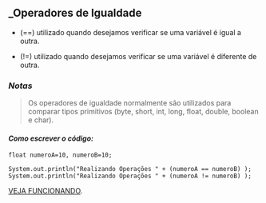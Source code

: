 ## _Operadores de Igualdade

- (==) utilizado quando desejamos verificar se uma variável é igual a outra.

- (!=) utilizado quando desejamos verificar se uma variável é diferente de outra.

### _Notas_
> Os operadores de igualdade normalmente são utilizados para comparar tipos primitivos (byte, short, int, long, float, double, boolean e char).

#### _Como escrever o código:_

```
float numeroA=10, numeroB=10;

System.out.println("Realizando Operações " + (numeroA == numeroB) );
System.out.println("Realizando Operações " + (numeroA != numeroB) );
```
[VEJA FUNCIONANDO](https://replit.com/@ArthurEstevan/Operadores-de-Igualdade).
